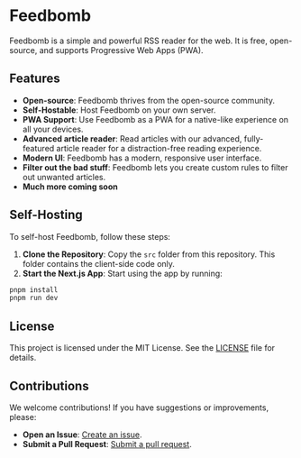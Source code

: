 # Feedbomb

Feedbomb is a simple and powerful RSS reader for the web. It is free, open-source, and supports Progressive Web Apps (PWA).

## Features

- **Open-source**: Feedbomb thrives from the open-source community.
- **Self-Hostable**: Host Feedbomb on your own server.
- **PWA Support**: Use Feedbomb as a PWA for a native-like experience on all your devices.
- **Advanced article reader**: Read articles with our advanced, fully-featured article reader for a distraction-free reading experience.
- **Modern UI**: Feedbomb has a modern, responsive user interface.
- **Filter out the bad stuff**: Feedbomb lets you create custom rules to filter out unwanted articles.
- **Much more coming soon**

## Self-Hosting

To self-host Feedbomb, follow these steps:

1. **Clone the Repository**: Copy the `src` folder from this repository. This folder contains the client-side code only.
2. **Start the Next.js App**: Start using the app by running:

```bash
pnpm install
pnpm run dev
```

## License

This project is licensed under the MIT License. See the [LICENSE](https://github.com/georg-stone/feedbomb/blob/main/LICENSE) file for details.

## Contributions

We welcome contributions! If you have suggestions or improvements, please:

- **Open an Issue**: [Create an issue](https://github.com/Thingbomb/Feedbomb/issues).
- **Submit a Pull Request**: [Submit a pull request](https://github.com/Thingbomb/Feedbomb/pulls).
